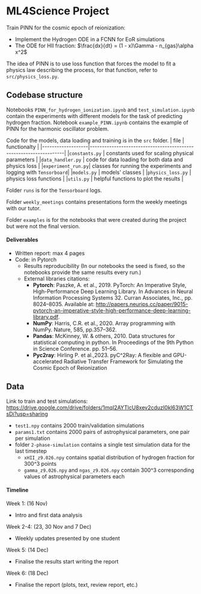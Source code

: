 # ML4Science Project

Train PINN for the cosmic epoch of reionization:
- Implement the Hydrogen ODE in a FCNN for EoR simulations
- The ODE for HII fraction: $\frac{dx}{dt} = (1 - x)\Gamma - n_{gas}\alpha x^2$

The idea of PINN is to use loss function that forces the model to fit a physics law describing the process, for that function, refer to `src/physics_loss.py`.

## Codebase structure
Notebooks `PINN_for_hydrogen_ionization.ipynb` and `test_simulation.ipynb` contain the experiments with different models for the task of predicting hydrogen fraction. Notebook `example_PINN.ipynb` contains the example of PINN for the harmonic oscillator problem. 

Code for the models, data loading and training is in the `src` folder.
| file              |                                                      functionalty |
|-------------------|-------------------------------------------------------------------|
|`constants.py`     | constants used for scaling physical parameters                    |
|`data_handler.py`  | code for data loading for both data and physics loss              |
|`experiment_run.py`| classes for running the experiments and logging with `Tensorboard`|
|`models.py`        | models' classes                                                   |
|`physics_loss.py`  | physics loss functions                                            |
|`utils.py`         | helpful functions to plot the results                             |

Folder `runs` is for the `Tensorboard` logs.

Folder `weekly_meetings` contains presentations form the weekly meetings with our tutor.

Folder `examples` is for the notebooks that were created during the project but were not the final version.


#### Deliverables
- Written report: max 4 pages
- Code: in Pytorch
    * Results reproducibility (In our notebooks the seed is fixed, so the notebooks provide the same results every run.)
    * External libraries citations:
       - **Pytorch**: Paszke, A. et al., 2019. PyTorch: An Imperative Style, High-Performance Deep Learning Library. In Advances in Neural Information Processing Systems 32. Curran Associates, Inc., pp. 8024–8035. Available at: http://papers.neurips.cc/paper/9015-pytorch-an-imperative-style-high-performance-deep-learning-library.pdf.
       - **NumPy**: Harris, C.R. et al., 2020. Array programming with NumPy. Nature, 585, pp.357–362.
       - **Pandas**: McKinney, W. & others, 2010. Data structures for statistical computing in python. In Proceedings of the 9th Python in Science Conference. pp. 51–56.
       - **Pyc2ray**: Hirling P. et al.,2023. pyC^2Ray: A flexible and GPU-accelerated Radiative Transfer Framework for Simulating the Cosmic Epoch of Reionization

## Data
Link to train and test simulations: https://drive.google.com/drive/folders/1mqI2AYTlcU8xev2cduzI0kI63W1CTsDi?usp=sharing
- `test1.npy` contains 2000 train/validation simulations
- `params1.txt` contains 2000 pairs of astrophysical parameters, one pair per simulation
- folder `2-phase-simulation` contains a single test simulation data for the last timestep
  * `xHII_z9.026.npy` contains spatial distribution of hydrogen fraction for 300^3 points
  * `gamma_z9.026.npy` and `ngas_z9.026.npy` contain 300^3 corresponding values of astrophysical parameters each

#### Timeline
Week 1: (16 Nov)
- Intro and first data analysis

Week 2-4: (23, 30 Nov and 7 Dec)
- Weekly updates presented by one student

Week 5: (14 Dec)
- Finalise the results start writing the report

Week 6: (18 Dec)
- Finalise the report (plots, text, review report, etc.)
